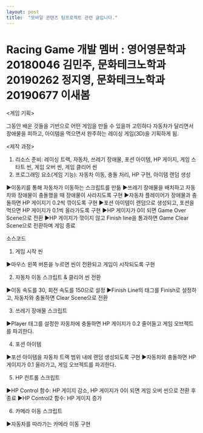 ```yaml
---
layout: post
title:  "모바일 콘텐츠 팀프로젝트 관련 글입니다."
---
```


# Racing Game 개발 멤버 : 영어영문학과 20180046 김민주, 문화테크노학과 20190262 정지영, 문화테크노학과 20190677 이새봄

<게임 기획>

그동안 배운 것들을 기반으로 어떤 게임을 만들 수 있을까 고민하다 자동차가 달리면서 장애물을 피하고, 아이템을 먹으면서 완주하는 레이싱 게임(3D)을 기획하게 됨.

<제작 과정>

1. 리소스 준비: 레이싱 트랙, 자동차, 쓰레기 장애물, 포션 아이템, HP 게이지, 게임 스타트 씬, 게임 오버 씬, 게임 클리어 씬
2. 프로그래밍 요소(게임 기능): 자동차 이동, 충돌 처리, HP 구현, 아이템 랜덤 생성

▶이동키를 통해 자동차가 이동하는 스크립트를 만듦
▶쓰레기 장애물을 배치하고 자동차와 장애물이 충돌했을 때 장애물이 사라지도록 구현
▶자동차 플레이어가 장애물과 충돌하면 HP 게이지기 0.2씩 깎이도록 구현
▶포션 아이템이 랜덤으로 생성되고, 포션을 먹으면 HP 게이지가 0.1씩 올라가도록 구현
▶HP 게이지가 0이 되면 Game Over Scene으로 전환
▶HP 게이지가 깎이지 않고 Finish line을 통과하면 Game Clear Scene으로 전환하며 게임 종료

소스코드

1. 게임 시작 씬

▶마우스 왼쪽 버튼을 누르면 씬이 전환되고 게임이 시작되도록 구현

2. 자동차 이동 스크립트 & 클리어 씬 전환

▶이동 속도를 30, 회전 속도를 150으로 설정
▶Finish Line의 태그를 Finish로 설정하고, 자동차와 충돌하면 Clear Scene으로 전환

3. 쓰레기 장애물 스크립트
 
▶Player 태그를 설정한 자동차에 충돌하면 HP 게이지가 0.2 줄어들고 게임 오브젝트를 파괴한다. 

4. 포션 아이템 

▶포션 아이템을 자동차 트랙 범위 내에 랜덤 생성되도록 구현
▶자동차와 충돌하면 HP 게이지가 0.1 올라가고, 게임 오브젝트를 파괴한다.

5. HP 컨트롤 스크립트

▶HP Control 함수: HP 게이지 감소, HP 게이지가 0이 되면 게임 오버 씬으로 전환 후 종료
▶HP Control2 함수: HP 게이지 증가

6. 카메라 이동 스크립트

▶자동차를 따라가는 카메라 이동 구현
